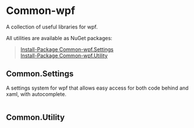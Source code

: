 # Common-wpf
A collection of useful libraries for wpf.

All utilities are available as NuGet packages:
> [Install-Package Common-wpf.Settings](https://www.nuget.org/packages/Common-wpf.Settings/)\
> [Install-Package Common-wpf.Utility](https://www.nuget.org/packages/Common-wpf.Utility/)

## Common.Settings

A settings system for wpf that allows easy access for both code behind and xaml, with autocomplete.

```xaml

```

## Common.Utility
